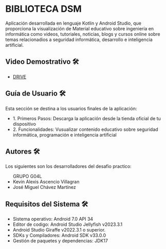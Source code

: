 <h1>BIBLIOTECA DSM</h1>

<p>
Aplicación desarrollada en lenguaje Kotlin y Android Studio, que proporciona la visualización de Material educativo sobre ingeniería en informática 
como videos, tutoriales, noticias, blogs y cursos online sobre temas relacionadios a seguridad informática, desarrollo e inteligencia artificial.
</p>

<h2>Video Demostrativo 🛠️</h2>
<ul>
  <li><A HREF="https://drive.google.com/file/d/1BE1HRa5rTIQc9wX0lJrvTvWj8NnLGd_m/view?usp=sharing](https://drive.google.com/file/d/1fzGA5FcWW5r0e32OJzXnrpbZkp8Jdaea/view?usp=drive_link](https://drive.google.com/file/d/1fzGA5FcWW5r0e32OJzXnrpbZkp8Jdaea/view?usp=sharing">DRIVE</A></li>
</ul>

<h2>Guía de Usuario 🛠️</h2>

<p>
Esta sección se destina a los usuarios finales de la aplicación:
</p>

<ul>
  <li>1. Primeros Pasos: Descarga la aplicación desde la tienda oficial de tu dispositivo</li>
  <li>2. Funcionalidades: Vusualizar contenido educativo sobre seguridad informática, programación e inteligencia artificial</li>
</ul>

<h2>Autores 🛠️</h2>

<p>
Los siguientes son los desarrolladores del desafio practico:
</p>

<ul>
  GRUPO G04L
  <li>Kevin Alexis Ascencio Villagran</li>
  <li>José Miguel Chávez Martínez</li>
</ul>

<h2>Requisitos del Sistema 🛠️</h2>

<ul>
  <li>Sistema operativo: Android 7.0 API 34</li>
  <li>Editor de codigo: Android Studio Jellyfish v2023.3.1</li>
  <li>Android Studio Giraffe v2022.3.1 o superior.</li>
  <li>SDKs y Compiladores: Android SDK v33.0.0</li>
  <li>Gestión de paquetes y dependencias: JDK17</li>
</ul>
